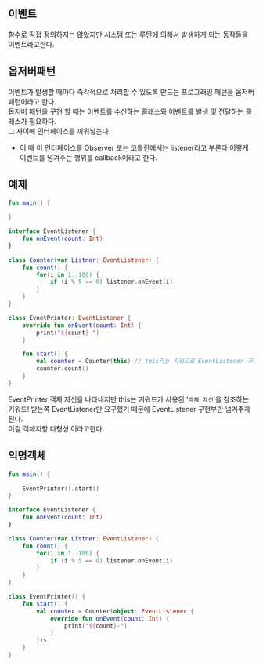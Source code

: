 ## 이벤트
함수로 직접 정의하지는 않았지만 시스템 또는 루틴에 의해서 발생하게 되는 동작들을 이벤트라고한다.

## 옵저버패턴
이벤트가 발생할 때마다 즉각적으로 처리할 수 있도록 만드는 프로그래밍 패턴을 옵저버 패턴이라고 한다.\
옵저버 패턴을 구현 할 때는 이벤트를 수신하는 클래스와 이벤트를 발생 및 전달하는 클래스가 필요하다.\
 그 사이에 인터페이스를 끼워넣는다.
 + 이 때 이 인터페이스를 Observer 또는 코틀린에서는 listener라고 부른다 이렇게 이벤트를 넘겨주는 행위를 callback이라고 한다.

## 예제
```kotlin
fun main() {

}

interface EventListener {
    fun onEvent(count: Int)
}

class Counter(var Listner: EventListener) {
    fun count() {
        for(i in 1..100) {
            if (i % 5 == 0) listener.onEvent(i)
        }
    }
}

class EvnetPrinter: EventListener {
    override fun onEvent(count: Int) {
        print("${count}-")
    }

    fun start() {
        val counter = Counter(this) // this라는 키워드로 EventListener 구현부를 넘겨준다.
        counter.count()
    }
}
```
EventPrinter 객체 자신을 나타내지만 this는 키워드가 사용된 '``객체 자신``'을 참조하는 키워드!
받는쪽 EventListener만 요구했기 때문에 EventListener 구현부만 넘겨주게 된다.\
이걸 객체지향 다형성 이라고한다.

## 익명객체
```kotlin
fun main() {

    EventPrinter().start()
}

interface EventListener {
    fun onEvent(count: Int)
}

class Counter(var Listner: EventListener) {
    fun count() {
        for(i in 1..100) {
            if (i % 5 == 0) listener.onEvent(i)
        }
    }
}

class EventPrinter() {
    fun start() {
        val counter = Counter(object: EventListener {
            override fun onEvent(count: Int) {
                print("${count}-")
            }
        })s
    }
}
```